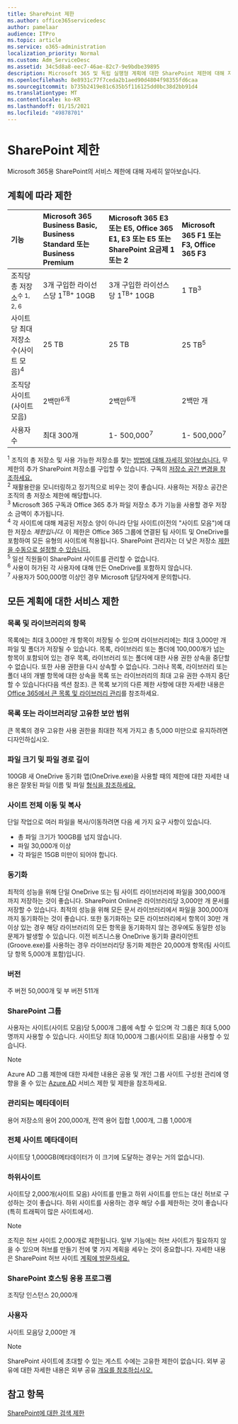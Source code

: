 ```yaml
---
title: SharePoint 제한
ms.author: office365servicedesc
author: pamelaar
audience: ITPro
ms.topic: article
ms.service: o365-administration
localization_priority: Normal
ms.custom: Adm_ServiceDesc
ms.assetid: 34c5d8a8-eec7-46ae-82c7-9e9bdbe39895
description: Microsoft 365 및 독립 실행형 계획에 대한 SharePoint 제한에 대해 자세히 알아보습니다.
ms.openlocfilehash: 8e8931c77f7ceda2b1aed90d4804f98355fd6caa
ms.sourcegitcommit: b735b2419e81c635b5f116125dd0bc38d2bb91d4
ms.translationtype: MT
ms.contentlocale: ko-KR
ms.lasthandoff: 01/15/2021
ms.locfileid: "49878701"
---
```

# <a name="sharepoint-limits"></a>SharePoint 제한

Microsoft 365용 SharePoint의 서비스 제한에 대해 자세히 알아보습니다.
  
## <a name="limits-by-plan"></a>계획에 따라 제한 

| 기능 | Microsoft 365 Business Basic, Business Standard 또는 Business Premium | Microsoft 365 E3 또는 E5, Office 365 E1, E3 또는 E5 또는 SharePoint 요금제 1 또는 2 | Microsoft 365 F1 또는 F3, Office 365 F3 |
|:-----|:-----|:-----|:-----|
|조직당 총 저장소<sup>수 1, 2, 6</sup> <br/> |3개 구입한 라이선스당 1<sup>TB+</sup> 10GB  <br/> |3개 구입한 라이선스당 1<sup>TB+</sup> 10GB <br/> |1 TB<sup>3</sup> <br/> |
|사이트당 최대 저장소 수(사이트 모음)<sup>4</sup><br/> |25 TB <br/> |25 TB <br/> |25 TB<sup>5</sup> <br/> |
|조직당 사이트(사이트 모음)  <br/> |2백만<sup>6개</sup> <br/> |2백만<sup>6개</sup> <br/> |2백만 개<br/> |
|사용자 수  <br/> |최대 300개  <br/> |1- 500,000<sup>7</sup> <br/> |1- 500,000<sup>7</sup> <br/> |
   
<sup>1</sup> 조직의 총 저장소 및 사용 가능한 저장소를 찾는 [방법에 대해 자세히 알아보습니다.](/sharepoint/manage-site-collection-storage-limits) 무제한의 추가 SharePoint 저장소를 구입할 수 있습니다. 구독의 [저장소 공간 변경을 참조하세요.](/office365/admin/subscriptions-and-billing/add-storage-space) 
<br/><sup>2</sup> 재활용란을 모니터링하고 정기적으로 비우는 것이 좋습니다. 사용하는 저장소 공간은 조직의 총 저장소 제한에 해당합니다. 
<br/> <sup>3</sup> Microsoft 365 구독과 Office 365 추가 파일 저장소 추가 기능을 사용할 경우 저장소 금액이 추가됩니다. 
<br/> <sup>4</sup> 각 사이트에  대해 제공된 저장소 양이 아니라 단일 사이트(이전의 "사이트 모음")에 대한 저장소 *제한입니다.* 이 제한은 Office 365 그룹에 연결된 팀 사이트 및 OneDrive를 포함하여 모든 유형의 사이트에 적용됩니다. SharePoint 관리자는 더 낮은 저장소 [제한을 수동으로 설정할 수 있습니다.](/sharepoint/manage-site-collection-storage-limits#manage-individual-site-storage-limits) 
<br/> <sup>5</sup> 일선 직원들이 SharePoint 사이트를 관리할 수 없습니다. 
<br/> <sup>6</sup> 사용이 허가된 각 사용자에 대해 만든 OneDrive를 포함하지 않습니다. 
<br/> <sup>7</sup> 사용자가 500,000명 이상인 경우 Microsoft 담당자에게 문의합니다. 
  
## <a name="service-limits-for-all-plans"></a>모든 계획에 대한 서비스 제한

### <a name="items-in-lists-and-libraries"></a>목록 및 라이브러리의 항목

목록에는 최대 3,000만 개 항목이 저장될 수 있으며 라이브러리에는 최대 3,000만 개 파일 및 폴더가 저장될 수 있습니다. 목록, 라이브러리 또는 폴더에 100,000개가 넘는 항목이 포함되어 있는 경우 목록, 라이브러리 또는 폴더에 대한 사용 권한 상속을 중단할 수 없습니다. 또한 사용 권한을 다시 상속할 수 없습니다. 그러나 목록, 라이브러리 또는 폴더 내의 개별 항목에 대한 상속을 목록 또는 라이브러리의 최대 고유 권한 수까지 중단할 수 있습니다(다음 섹션 참조). 큰 목록 보기의 다른 제한 사항에 대한 자세한 내용은 [Office 365에서 큰 목록 및 라이브러리 관리](https://support.office.com/article/b4038448-ec0e-49b7-b853-679d3d8fb784)를 참조하세요.

### <a name="unique-security-scopes-per-list-or-library"></a>목록 또는 라이브러리당 고유한 보안 범위

큰 목록의 경우 고유한 사용 권한을 최대한 적게 가지고 총 5,000 미만으로 유지하려면 디자인하십시오.

### <a name="file-size-and-file-path-length"></a>파일 크기 및 파일 경로 길이

100GB 새 OneDrive 동기화 앱(OneDrive.exe)을 사용할 때의 제한에 대한 자세한 내용은 잘못된 파일 이름 및 파일 [형식을 참조하세요.](https://support.office.com/article/64883a5d-228e-48f5-b3d2-eb39e07630fa)

### <a name="moving-and-copying-across-sites"></a>사이트 전체 이동 및 복사

단일 작업으로 여러 파일을 복사/이동하려면 다음 세 가지 요구 사항이 있습니다.

- 총 파일 크기가 100GB를 넘지 않습니다.
- 파일 30,000개 이상
- 각 파일은 15GB 미만이 되어야 합니다.

### <a name="sync"></a>동기화

최적의 성능을 위해 단일 OneDrive 또는 팀 사이트 라이브러리에 파일을 300,000개까지 저장하는 것이 좋습니다. SharePoint Online은 라이브러리당 3,000만 개 문서를 저장할 수 있습니다. 최적의 성능을 위해 모든 문서 라이브러리에서 파일을 300,000개까지 동기화하는 것이 좋습니다. 또한 동기화하는 모든 라이브러리에서 항목이 30만 개 이상 있는 경우 해당 라이브러리의 모든 항목을 동기화하지 않는 경우에도 동일한 성능 문제가 발생할 수 있습니다. 이전 비즈니스용 OneDrive 동기화 클라이언트(Groove.exe)를 사용하는 경우 라이브러리당 동기화 제한은 20,000개 항목(팀 사이트당 항목 5,000개 포함)입니다.

### <a name="versions"></a>버전

주 버전 50,000개 및 부 버전 511개

### <a name="sharepoint-groups"></a>SharePoint 그룹

사용자는 사이트(사이트 모음)당 5,000개 그룹에 속할 수 있으며 각 그룹은 최대 5,000명까지 사용할 수 있습니다. 사이트당 최대 10,000개 그룹(사이트 모음)을 사용할 수 있습니다.

> [!NOTE]
> Azure AD 그룹 제한에 대한 자세한 내용은 공용 및 개인 그룹 사이트 구성원 관리에 영향을 줄 수 있는 [Azure AD](https://docs.microsoft.com/azure/active-directory/users-groups-roles/directory-service-limits-restrictions) 서비스 제한 및 제한을 참조하세요.

### <a name="managed-metadata"></a>관리되는 메타데이터

용어 저장소의 용어 200,000개, 전역 용어 집합 1,000개, 그룹 1,000개

### <a name="overall-site-metadata"></a>전체 사이트 메타데이터

사이트당 1,000GB(메타데이터가 이 크기에 도달하는 경우는 거의 없습니다).

### <a name="subsites"></a>하위사이트

사이트당 2,000개(사이트 모음) 사이트를 만들고 하위 사이트를 만드는 대신 허브로 구성하는 것이 좋습니다. 하위 사이트를 사용하는 경우 해당 수를 제한하는 것이 좋습니다(특히 트래픽이 많은 사이트에서).

> [!NOTE]
> 조직은 허브 사이트 2,000개로 제한됩니다. 일부 기능에는 허브 사이트가 필요하지 않을 수 있으며 허브를 만들기 전에 몇 가지 계획을 세우는 것이 중요합니다. 자세한 내용은 SharePoint 허브 사이트 [계획에 방문하세요.](https://docs.microsoft.com/sharepoint/planning-hub-sites)

### <a name="sharepoint-hosted-applications"></a>SharePoint 호스팅 응용 프로그램

조직당 인스턴스 20,000개

### <a name="users"></a>사용자

사이트 모음당 2,000만 개

> [!NOTE]
> SharePoint 사이트에 초대할 수 있는 게스트 수에는 고유한 제한이 없습니다. 외부 공유에 대한 자세한 내용은 외부 공유 [개요를 참조하십시오.](https://docs.microsoft.com/sharepoint/external-sharing-overview)

## <a name="see-also"></a>참고 항목

[SharePoint에 대한 검색 제한](https://docs.microsoft.com/sharepoint/search-limits)
